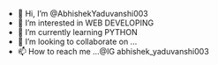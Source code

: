 - 👋 Hi, I’m @AbhishekYaduvanshi003
- 👀 I’m interested in WEB DEVELOPING
- 🌱 I’m currently learning  PYTHON
- 💞️ I’m looking to collaborate on ...
- 📫 How to reach me ...@IG abhishek_yaduvanshi003

<!---
AbhishekYaduvanshi003/AbhishekYaduvanshi003 is a ✨ special ✨ repository because its `README.md` (this file) appears on your GitHub profile.
You can click the Preview link to take a look at your changes.
--->
